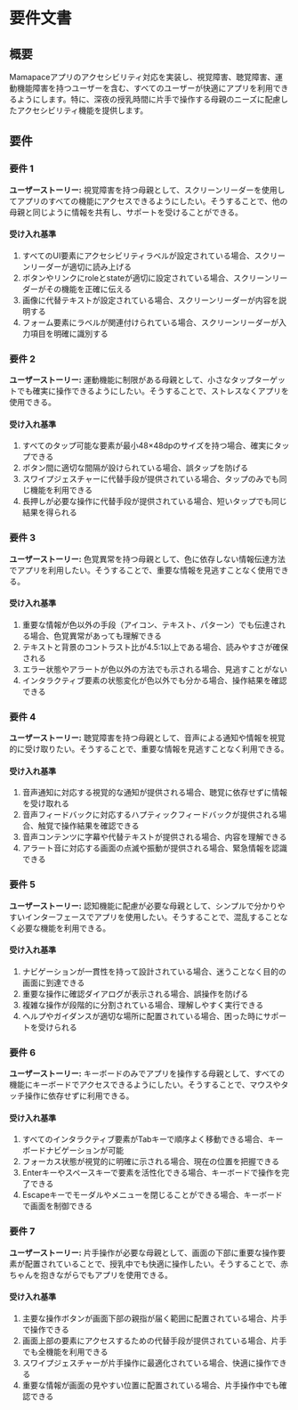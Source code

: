 # 要件文書

## 概要

Mamapaceアプリのアクセシビリティ対応を実装し、視覚障害、聴覚障害、運動機能障害を持つユーザーを含む、すべてのユーザーが快適にアプリを利用できるようにします。特に、深夜の授乳時間に片手で操作する母親のニーズに配慮したアクセシビリティ機能を提供します。

## 要件

### 要件 1

**ユーザーストーリー:** 視覚障害を持つ母親として、スクリーンリーダーを使用してアプリのすべての機能にアクセスできるようにしたい。そうすることで、他の母親と同じように情報を共有し、サポートを受けることができる。

#### 受け入れ基準

1. すべてのUI要素にアクセシビリティラベルが設定されている場合、スクリーンリーダーが適切に読み上げる
2. ボタンやリンクにroleとstateが適切に設定されている場合、スクリーンリーダーがその機能を正確に伝える
3. 画像に代替テキストが設定されている場合、スクリーンリーダーが内容を説明する
4. フォーム要素にラベルが関連付けられている場合、スクリーンリーダーが入力項目を明確に識別する

### 要件 2

**ユーザーストーリー:** 運動機能に制限がある母親として、小さなタップターゲットでも確実に操作できるようにしたい。そうすることで、ストレスなくアプリを使用できる。

#### 受け入れ基準

1. すべてのタップ可能な要素が最小48×48dpのサイズを持つ場合、確実にタップできる
2. ボタン間に適切な間隔が設けられている場合、誤タップを防げる
3. スワイプジェスチャーに代替手段が提供されている場合、タップのみでも同じ機能を利用できる
4. 長押しが必要な操作に代替手段が提供されている場合、短いタップでも同じ結果を得られる

### 要件 3

**ユーザーストーリー:** 色覚異常を持つ母親として、色に依存しない情報伝達方法でアプリを利用したい。そうすることで、重要な情報を見逃すことなく使用できる。

#### 受け入れ基準

1. 重要な情報が色以外の手段（アイコン、テキスト、パターン）でも伝達される場合、色覚異常があっても理解できる
2. テキストと背景のコントラスト比が4.5:1以上である場合、読みやすさが確保される
3. エラー状態やアラートが色以外の方法でも示される場合、見逃すことがない
4. インタラクティブ要素の状態変化が色以外でも分かる場合、操作結果を確認できる

### 要件 4

**ユーザーストーリー:** 聴覚障害を持つ母親として、音声による通知や情報を視覚的に受け取りたい。そうすることで、重要な情報を見逃すことなく利用できる。

#### 受け入れ基準

1. 音声通知に対応する視覚的な通知が提供される場合、聴覚に依存せずに情報を受け取れる
2. 音声フィードバックに対応するハプティックフィードバックが提供される場合、触覚で操作結果を確認できる
3. 音声コンテンツに字幕や代替テキストが提供される場合、内容を理解できる
4. アラート音に対応する画面の点滅や振動が提供される場合、緊急情報を認識できる

### 要件 5

**ユーザーストーリー:** 認知機能に配慮が必要な母親として、シンプルで分かりやすいインターフェースでアプリを使用したい。そうすることで、混乱することなく必要な機能を利用できる。

#### 受け入れ基準

1. ナビゲーションが一貫性を持って設計されている場合、迷うことなく目的の画面に到達できる
2. 重要な操作に確認ダイアログが表示される場合、誤操作を防げる
3. 複雑な操作が段階的に分割されている場合、理解しやすく実行できる
4. ヘルプやガイダンスが適切な場所に配置されている場合、困った時にサポートを受けられる

### 要件 6

**ユーザーストーリー:** キーボードのみでアプリを操作する母親として、すべての機能にキーボードでアクセスできるようにしたい。そうすることで、マウスやタッチ操作に依存せずに利用できる。

#### 受け入れ基準

1. すべてのインタラクティブ要素がTabキーで順序よく移動できる場合、キーボードナビゲーションが可能
2. フォーカス状態が視覚的に明確に示される場合、現在の位置を把握できる
3. Enterキーやスペースキーで要素を活性化できる場合、キーボードで操作を完了できる
4. Escapeキーでモーダルやメニューを閉じることができる場合、キーボードで画面を制御できる

### 要件 7

**ユーザーストーリー:** 片手操作が必要な母親として、画面の下部に重要な操作要素が配置されていることで、授乳中でも快適に操作したい。そうすることで、赤ちゃんを抱きながらでもアプリを使用できる。

#### 受け入れ基準

1. 主要な操作ボタンが画面下部の親指が届く範囲に配置されている場合、片手で操作できる
2. 画面上部の要素にアクセスするための代替手段が提供されている場合、片手でも全機能を利用できる
3. スワイプジェスチャーが片手操作に最適化されている場合、快適に操作できる
4. 重要な情報が画面の見やすい位置に配置されている場合、片手操作中でも確認できる